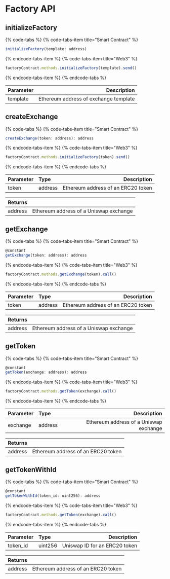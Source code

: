 # Factory API

## initializeFactory

{% code-tabs %}
{% code-tabs-item title="Smart Contract" %}

```javascript
initializeFactory(template: address)
```

{% endcode-tabs-item %}
{% code-tabs-item title="Web3" %}

```javascript
factoryContract.methods.initializeFactory(template).send()
```

{% endcode-tabs-item %}
{% endcode-tabs %}

| Parameter | Description |
| :--- | ---: |
| template | Ethereum address of exchange template |

## createExchange

{% code-tabs %}
{% code-tabs-item title="Smart Contract" %}

```javascript
createExchange(token: address): address
```

{% endcode-tabs-item %}
{% code-tabs-item title="Web3" %}

```javascript
factoryContract.methods.initializeFactory(token).send()
```

{% endcode-tabs-item %}
{% endcode-tabs %}

| Parameter | Type | Description |
| :--- | :--- | ---: |
| token | address | Ethereum address of an ERC20 token |

| Returns |  |
| :--- | ---: |
| address | Ethereum address of a Uniswap exchange  |

## getExchange

{% code-tabs %}
{% code-tabs-item title="Smart Contract" %}

```javascript
@constant
getExchange(token: address): address
```

{% endcode-tabs-item %}
{% code-tabs-item title="Web3" %}

```javascript
factoryContract.methods.getExchange(token).call()
```

{% endcode-tabs-item %}
{% endcode-tabs %}

| Parameter | Type | Description |
| :--- | :--- | ---: |
| token | address | Ethereum address of an ERC20 token |

| Returns |  |
| :--- | ---: |
| address | Ethereum address of a Uniswap exchange  |

## getToken

{% code-tabs %}
{% code-tabs-item title="Smart Contract" %}

```javascript
@constant
getToken(exchange: address): address
```

{% endcode-tabs-item %}
{% code-tabs-item title="Web3" %}

```javascript
factoryContract.methods.getToken(exchange).call()
```

{% endcode-tabs-item %}
{% endcode-tabs %}

| Parameter | Type | Description |
| :--- | :--- | ---: |
| exchange | address | Ethereum address of a Uniswap exchange |

| Returns |  |
| :--- | ---: |
| address | Ethereum address of an ERC20 token  |

## getTokenWithId

{% code-tabs %}
{% code-tabs-item title="Smart Contract" %}

```javascript
@constant
getTokenWithId(token_id: uint256): address
```

{% endcode-tabs-item %}
{% code-tabs-item title="Web3" %}

```javascript
factoryContract.methods.getToken(exchange).call()
```

{% endcode-tabs-item %}
{% endcode-tabs %}

| Parameter | Type | Description |
| :--- | :--- | ---: |
| token\_id | uint256 | Uniswap ID for an ERC20 token |

| Returns |  |
| :--- | ---: |
| address | Ethereum address of an ERC20 token  |
